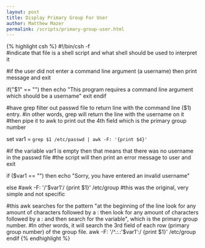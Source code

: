 ```yaml
---
layout: post
title: Display Primary Group For User
author: Matthew Mazer
permalink: /scripts/primary-group-user.html
---
```

{% highlight csh %}
#!/bin/csh -f               
#indicate that file is a shell script and what shell should be used to interpret it

#if the user did not enter a command line argument (a username) then print message and exit

if("$1" == "") then
echo "This program requires a command line argument which should be a username"
exit
endif 


#have grep filter out passwd file to return line with the command line ($1) entry.
#in other words, grep will return the line with the username on it  
#then pipe it to awk to print out the 4th field which is the primary group number

set var1 = `grep $1 /etc/passwd | awk -F: '{print $4}'`

#if the variable var1 is empty then that means that there was no username in the passwd file
#the script will then print an error message to user and exit

if ($var1 == "") then
echo "Sorry, you have entered an invalid username"

else
#awk -F: '/'$var1'/ {print $1}' /etc/group  #this was the original, very simple and not specific

#this awk searches for the pattern "at the beginning of the line look for any amount of characters followed by a : then look for any amount of characters followed by a : and then search for the variable", which is the primary group number.
#In other words, it will search the 3rd field of each row (primary group number) of the group file.
awk -F: '/^.*:.*:'$var1':/ {print $1}' /etc/group
endif
{% endhighlight %}
